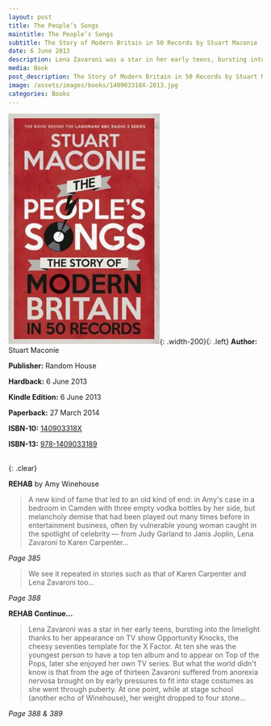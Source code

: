 ```yaml
---
layout: post
title: The People’s Songs
maintitle: The People’s Songs
subtitle: The Story of Modern Britain in 50 Records by Stuart Maconie
date: 6 June 2013
description: Lena Zavaroni was a star in her early teens, bursting into the limelight thanks to her appearance on TV show Opportunity Knocks, the cheesy seventies template for the X Factor. At ten she was the youngest person to have a top ten album and to appear on Top of the Pops, later she enjoyed her own TV series. But what the world didn't know is that from the age of thirteen Zavaroni suffered from anorexia nervosa brought on by early pressures to fit into stage costumes as she went through puberty. At one point, while at stage school (another echo of Winehouse), her weight dropped to four stone...
media: Book
post_description: The Story of Modern Britain in 50 Records by Stuart Maconie.
image: /assets/images/books/140903318X-2013.jpg
categories: Books
---
```


![Front Book Cover For The People’s Songs&#58; The Story of Modern Britain in 50 Records by Stuart Maconie](/assets/images/books/140903318X-2013.jpg){: .width-200}{: .left}
**Author:** Stuart Maconie

**Publisher:** Random House

**Hardback:** 6 June 2013

**Kindle Edition:** 6 June 2013

**Paperback:** 27 March 2014

**ISBN-10:** [140903318X](https://www.google.co.uk/search?q=isbn+140903318X+&ie=utf-8&oe=utf-8&client=firefox-b-ab&gfe_rd=cr&dcr=0&ei=JKS_Wp3NK6rP8Af8-oaACg)

**ISBN-13:** [978-1409033189](https://www.google.co.uk/search?q=isbn+9781409033189&ie=utf-8&oe=utf-8&client=firefox-b-ab&gfe_rd=cr&dcr=0&ei=eaS_WonTIqrP8Af8-oaACg)

<br />{: .clear}

**REHAB** by Amy Winehouse
> A new kind of fame that led to an old kind of end: in Amy's case in a bedroom in Camden with three empty vodka bottles by her side, but melancholy demise that had been played out many times before in entertainment business, often by vulnerable young woman caught in the spotlight of celebrity &#8212; from Judy Garland to Janis Joplin, Lena Zavaroni to Karen Carpenter...

<cite>Page 385</cite>

> We see it repeated in stories such as that of Karen Carpenter and Lena Zavaroni too...

<cite>Page 388</cite>

**REHAB Continue...**
> Lena Zavaroni was a star in her early teens, bursting into the limelight thanks to her appearance on TV show Opportunity Knocks, the cheesy seventies template for the X Factor. At ten she was the youngest person to have a top ten album and to appear on Top of the Pops, later she enjoyed her own TV series. But what the world didn't know is that from the age of thirteen Zavaroni suffered from anorexia nervosa brought on by early pressures to fit into stage costumes as she went through puberty. At one point, while at stage school (another echo of Winehouse), her weight dropped to four stone...

<cite>Page 388 & 389</cite>
